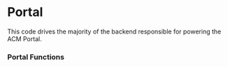 # Portal

This code drives the majority of the backend responsible for powering the ACM Portal. 

### Portal Functions

